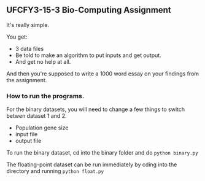 ## UFCFY3-15-3 Bio-Computing Assignment

It's really simple. 

You get:
* 3 data files
* Be told to make an algorithm to put inputs and get output.
* And get no help at all.

And then you're supposed to write a 1000 word essay on your findings
from the assignment. 

### How to run the programs. 
For the binary datasets, you will need to change a few things to switch betwen dataset 1 and 2. 
- Population gene size
- input file
- output file

To run the binary dataset, cd into the binary folder and do `python binary.py`

The floating-point dataset can be run immediately by cding into the directory and 
running `python float.py`